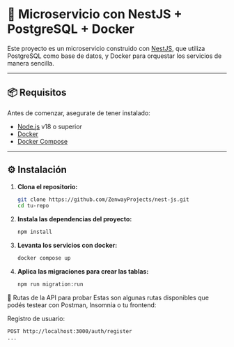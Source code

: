# 🚀 Microservicio con NestJS + PostgreSQL + Docker

Este proyecto es un microservicio construido con [NestJS](https://nestjs.com/), que utiliza PostgreSQL como base de datos, y Docker para orquestar los servicios de manera sencilla.

---

## 📦 Requisitos

Antes de comenzar, asegurate de tener instalado:

- [Node.js](https://nodejs.org/) v18 o superior
- [Docker](https://www.docker.com/)
- [Docker Compose](https://docs.docker.com/compose/)

---

## ⚙️ Instalación

1. **Clona el repositorio:**

   ```bash
   git clone https://github.com/ZenwayProjects/nest-js.git
   cd tu-repo
   ```
2. **Instala las dependencias del proyecto:**
   ```bash
   npm install
   ```
3. **Levanta los servicios con docker:**
   ```bash
   docker compose up
   ```
4. **Aplica las migraciones para crear las tablas:**
   ```bash
   npm run migration:run
   ```
🔐 Rutas de la API para probar
Estas son algunas rutas disponibles que podés testear con Postman, Insomnia o tu frontend:

Registro de usuario:
```bash
POST http://localhost:3000/auth/register
...
```
